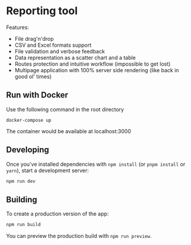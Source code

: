 # Reporting tool

Features:

- File drag'n'drop
- CSV and Excel formats support
- File validation and verbose feedback
- Data representation as a scatter chart and a table
- Routes protection and intuitive workflow (impossible to get lost)
- Multipage application with 100% server side rendering (like back in good ol' times)

## Run with Docker

Use the following command in the root directory

```
docker-compose up
```
The container would be available at localhost:3000

## Developing

Once you've installed dependencies with `npm install` (or `pnpm install` or `yarn`), start a development server:

```bash
npm run dev
```

## Building

To create a production version of the app:

```bash
npm run build
```

You can preview the production build with `npm run preview`.
